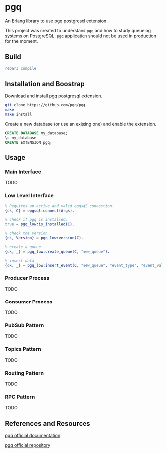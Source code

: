 # pgq

An Erlang library to use [pgq](https://pgq.github.io/extension/pgq)
postgresql extension.

This project was created to understand `pgq` and how to study queueing
systems on PostgreSQL. `pgq` application should not be used in
production for the moment.

## Build

```erlang
rebar3 compile
```

## Installation and Boostrap

Download and install pgq postgresql extension.

```sh
git clone https://github.com/pgq/pgq
make 
make install
```

Create a new database (or use an existing one) and enable the
extension.

```sql
CREATE DATABASE my_database;
\c my_database
CREATE EXTENSION pgq;
```

## Usage

### Main Interface

TODO

### Low Level Interface

```erlang
% Requires an active and valid epgsql connection.
{ok, C} = epgsql:connect(Args).

% check if pgq is installed.
true = pgq_low:is_installed(C).

% check the version
{ok, Version} = pgq_low:version(C).

% create a queue
{ok, _} = pgq_low:create_queue(C, "new_queue").

% insert data
{ok, _} = pgq_low:insert_event(C, "new_queue", "event_type", "event_value").
```

### Producer Process

TODO

### Consumer Process

TODO

### PubSub Pattern

TODO

### Topics Pattern

TODO

### Routing Pattern

TODO

### RPC Pattern

TODO

## References and Resources

[pgq official documentation](https://pgq.github.io/extension/pgq)

[pgq official repository](https://github.com/pgq/pgq)
